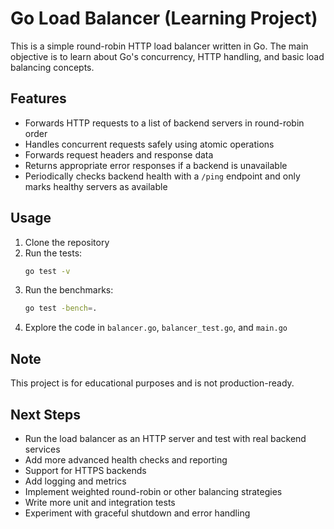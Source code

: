 # Go Load Balancer (Learning Project)

This is a simple round-robin HTTP load balancer written in Go. The main objective is to learn about Go's concurrency, HTTP handling, and basic load balancing concepts.

## Features
- Forwards HTTP requests to a list of backend servers in round-robin order
- Handles concurrent requests safely using atomic operations
- Forwards request headers and response data
- Returns appropriate error responses if a backend is unavailable
- Periodically checks backend health with a `/ping` endpoint and only marks healthy servers as available

## Usage
1. Clone the repository
2. Run the tests:
   ```sh
   go test -v
   ```
3. Run the benchmarks:
   ```sh
   go test -bench=.
   ```
4. Explore the code in `balancer.go`, `balancer_test.go`, and `main.go`

## Note
This project is for educational purposes and is not production-ready.

## Next Steps
- Run the load balancer as an HTTP server and test with real backend services
- Add more advanced health checks and reporting
- Support for HTTPS backends
- Add logging and metrics
- Implement weighted round-robin or other balancing strategies
- Write more unit and integration tests
- Experiment with graceful shutdown and error handling
